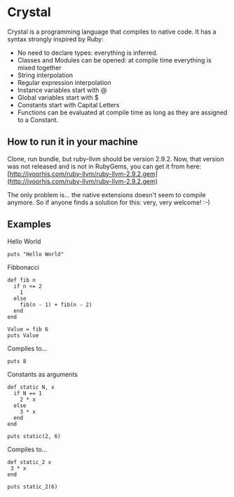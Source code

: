 Crystal
=======

Crystal is a programming language that compiles to native code.
It has a syntax strongly inspired by Ruby:

*   No need to declare types: everything is inferred.
*   Classes and Modules can be opened: at compile time everything is mixed together
*   String interpolation
*   Regular expression interpolation
*   Instance variables start with @
*   Global variables start with $
*   Constants start with Capital Letters
*   Functions can be evaluated at compile time as long as they are assigned to a Constant.

How to run it in your machine
-----------------------------

Clone, run bundle, but ruby-llvm should be version 2.9.2. Now, that
version was not released and is not in RubyGems, you can get it from
here: [http://jvoorhis.com/ruby-llvm/ruby-llvm-2.9.2.gem](http://jvoorhis.com/ruby-llvm/ruby-llvm-2.9.2.gem)

The only problem is... the native extensions doesn't seem to compile
anymore. So if anyone finds a solution for this: very, very welcome! :-)

Examples
--------

Hello World

    puts "Hello World"

Fibbonacci

    def fib n
      if n <= 2
        1
      else
        fib(n - 1) + fib(n - 2)
      end
    end

    Value = fib 6
    puts Value

Compiles to...

    puts 8

Constants as arguments

    def static N, x
      if N == 1
        2 * x
      else
        3 * x
      end
    end

    puts static(2, 6)

Compiles to...

    def static_2 x
     3 * x
    end

    puts static_2(6)
